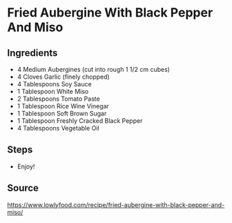 # Fried Aubergine With Black Pepper And Miso

## Ingredients 

- 4 Medium Aubergines (cut into rough 1 1/2 cm cubes)
- 4 Cloves Garlic (finely chopped)
- 4 Tablespoons Soy Sauce
- 1 Tablespoon White Miso
- 2 Tablespoons Tomato Paste
- 1 Tablespoon Rice Wine Vinegar
- 1 Tablespoon Soft Brown Sugar
- 1 Tablespoon Freshly Cracked Black Pepper
- 4 Tablespoons Vegetable Oil

## Steps
- Enjoy!

## Source

https://www.lowlyfood.com/recipe/fried-aubergine-with-black-pepper-and-miso/
